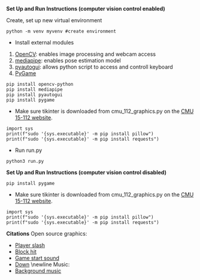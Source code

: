 **Set Up and Run Instructions (computer vision control enabled)**

Create, set up new virtual environment
```
python -m venv myvenv #create environment
```

- Install external modules 
1. [OpenCV](https://docs.opencv.org/4.x/d6/d00/tutorial_py_root.html): enables image processing and webcam access
2. [mediapipe](https://google.github.io/mediapipe/solutions/solutions.html): enables pose estimation model
3. [pyautogui](https://pyautogui.readthedocs.io/en/latest/): allows python script to access and controll keyboard
4. [PyGame](https://www.pygame.org/docs/ref/mixer.html)
```
pip install opencv-python
pip install mediapipe
pip install pyautogui
pip install pygame
```

- Make sure tikinter is downloaded from cmu_112_graphics.py on the [CMU 15-112 website](https://www.cs.cmu.edu/~112/notes/notes-graphics.html#installingModules).
```
import sys
print(f"sudo '{sys.executable}' -m pip install pillow")
print(f"sudo '{sys.executable}' -m pip install requests")
```

- Run run.py
```
python3 run.py
```

**Set Up and Run Instructions (computer vision control disabled)**

```
pip install pygame
```
- Make sure tikinter is downloaded from cmu_112_graphics.py on the [CMU 15-112 website](https://www.cs.cmu.edu/~112/notes/notes-graphics.html#installingModules).
```
import sys
print(f"sudo '{sys.executable}' -m pip install pillow")
print(f"sudo '{sys.executable}' -m pip install requests")
```

**Citations**
Open source graphics:
- [Player slash](https://pixabay.com/sound-effects/sword-and-shealt-27397/)
- [Block hit](https://pixabay.com/sound-effects/swordbattle2-56044/)
- [Game start sound](https://pixabay.com/sound-effects/medieval-bell-d3-90290/)
- [Down](https://pixabay.com/sound-effects/swordraw-89023/)
\newline
Music:
- [Background music](https://xdeviruchi.itch.io/8-bit-fantasy-adventure-music-pack/download/eyJleHBpcmVzIjoxNjY3NzA3NDQzLCJpZCI6OTc1Mzg1fQ%3d%3d.zhEQyz1dlhGEl4rhKlun9jrlJEA%3d)


